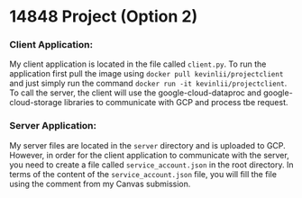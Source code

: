 # 14848 Project (Option 2)
### Client Application:
My client application is located in the file called `client.py`. To run the application first pull the image using `docker pull kevinlii/projectclient` and just simply run the command `docker run -it kevinlii/projectclient`. To call the server, the client will use the google-cloud-dataproc and google-cloud-storage libraries to communicate with GCP and process tbe request.

### Server Application:
My server files are located in the `server` directory and is uploaded to GCP. However, in order for the client application to communicate with the server, you need to create a file called `service_account.json` in the root directory. In terms of the content of the `service_account.json` file, you will fill the file using the comment from my Canvas submission.